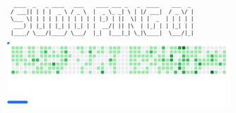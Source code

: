 ```

  ____  _   _ ____   ___    ____ ___ _   _  ____    ___  _ 
 / ___|| | | |  _ \ / _ \  |  _ \_ _| \ | |/ ___|  / _ \/ |
 \___ \| | | | | | | | | | | |_) | ||  \| | |  _  | | | | |
  ___) | |_| | |_| | |_| | |  __/| || |\  | |_| | | |_| | |
 |____/ \___/|____/ \___/  |_|  |___|_| \_|\____|  \___/|_|

```

<picture>
  <source
    media="(prefers-color-scheme: dark)"
    srcset="images/breakout-dark.svg"
  />
  <source
    media="(prefers-color-scheme: light)"
    srcset="images/breakout-light.svg"
  />
  <img alt="Breakout Game" src="images/breakout-light.svg" />
</picture>
